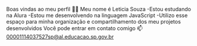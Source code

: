 Boas vindas ao meu perfil 💙💙
Meu nome é Leticia Souza
-Estou estudando na Alura
-Estou me desenvolvendo na linguagem JavaScript
-Utilizo esse espaço para minha organização e compartilhamento dos meu projetos desenvolvidos
Você pode entrar em contato comigo 📫
00001114037527sp@al.educacao.sp.gov.br

